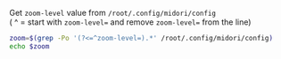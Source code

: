 Get `zoom-level` value from `/root/.config/midori/config`  
( ^ = start with `zoom-level=` and remove `zoom-level=` from the line)

```sh
zoom=$(grep -Po '(?<=^zoom-level=).*' /root/.config/midori/config)
echo $zoom
```
